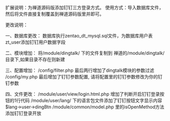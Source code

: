 扩展说明：为禅道源码版添加钉钉三方登录方式。
使用方式：导入数据库文件，然后将文件直接复制覆盖到禅道源码版里并即可。


更改说明：

一、数据库更改：
数据库执行zentao_dt_mysql.sql文件，为数据库用户表zt_user添加钉钉用户数据字段


二、模块增加：
将/module/dingtalk/ 下的文件复制到 禅道的/module/dingtalk/目录下,如果目录不存在则新建


三、配置增加：
/config/filter.php 最后两行增加了dingtalk模块的参数过滤
/config/my.php 最后增加了钉钉参数配置, 请将配置里的钉钉参数修改为你的钉钉参数


四、文件更改：
/module/user/view/login.html.php 增加了判断开启钉钉登录按钮的1行代码
/module/user/lang/ 下的语言包文件添加了钉钉按钮文字显示内容 $lang->user->dingBtn
/module/common/model.php 里的isOpenMethod方法添加钉钉登录开放
